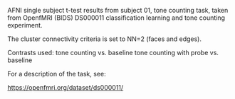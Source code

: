 AFNI single subject t-test results from subject 01, tone counting task, taken from OpenfMRI (BIDS) DS000011 classification learning and tone counting experiment. 

The cluster connectivity criteria is set to NN=2 (faces and edges).

Contrasts used:
tone counting vs. baseline
tone counting with probe vs. baseline

For a description of the task, see:

https://openfmri.org/dataset/ds000011/

